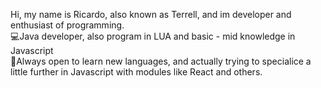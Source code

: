 Hi, my name is Ricardo, also known as Terrell, and im developer and enthusiast of programming.<br>
💻Java developer, also program in LUA and basic - mid knowledge in Javascript<br>
🧠Always open to learn new languages, and actually trying to specialice a little further in Javascript with modules like React and others.
<!---
4
MrTerreII/MrTerreII is a ✨ special ✨ repository because its `README.md` (this file) appears on your GitHub profile.
5
You can click the Preview link to take a look at your changes.
6
--->
